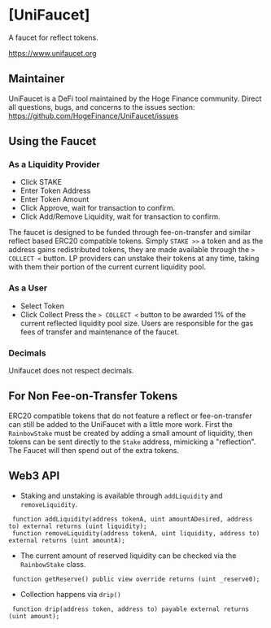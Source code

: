 # [UniFaucet]
A faucet for reflect tokens.

https://www.unifaucet.org

## Maintainer
UniFaucet is a DeFi tool maintained by the Hoge Finance community. Direct all questions, bugs, and concerns to the issues section: 
https://github.com/HogeFinance/UniFaucet/issues

## Using the Faucet
### As a Liquidity Provider
- Click STAKE
- Enter Token Address
- Enter Token Amount
- Click Approve, wait for transaction to confirm.
- Click Add/Remove Liquidity, wait for transaction to confirm.

The faucet is designed to be funded through fee-on-transfer and similar reflect based ERC20 compatible tokens. Simply `STAKE >>` a token and as the address gains 
redistributed tokens, they are made available through the  `> COLLECT <` button. LP providers can unstake their tokens at any time, taking with them their portion of the current
current liquidity pool.

### As a User
- Select Token
- Click Collect
Press the `> COLLECT <` button to be awarded 1% of the current reflected liquidity pool size. Users are responsible for the gas fees of transfer and maintenance of the faucet.

### Decimals
Unifaucet does not respect decimals.

## For Non Fee-on-Transfer Tokens
ERC20 compatible tokens that do not feature a reflect or fee-on-transfer can still be added to the UniFaucet with a little more work. First the `RainbowStake` must be created
by adding a small amount of liquidity, then tokens can be sent directly to the `Stake` address, mimicking a "reflection". The Faucet will then spend out of the extra tokens.

## Web3 API
* Staking and unstaking is available through `addLiquidity` and `removeLiquidity`.
```
 function addLiquidity(address tokenA, uint amountADesired, address to) external returns (uint liquidity);
 function removeLiquidity(address tokenA, uint liquidity, address to) external returns (uint amountA);
```
* The current amount of reserved liquidity can be checked via the `RainbowStake` class.
```
 function getReserve() public view override returns (uint _reserve0);
```
* Collection happens via `drip()`
```
 function drip(address token, address to) payable external returns (uint amount);
```
